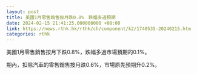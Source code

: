 ```yaml
---
layout: post
title: 美國1月零售銷售按月跌0.8%　跌幅多過預期
date: 2024-02-15 21:41:25.000000000 +08:00
link: https://news.rthk.hk/rthk/ch/component/k2/1740535-20240215.htm
categories: rthk
---
```


美國1月零售銷售按月下跌0.8%，跌幅多過市場預期的0.1%。

期內，扣除汽車的零售銷售按月跌0.6%，市場原先預期升0.2%。
